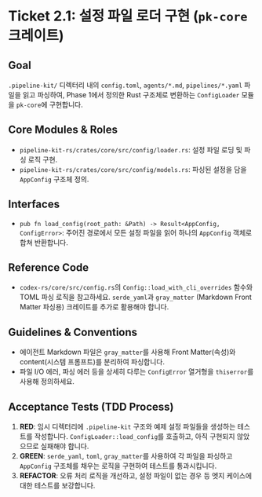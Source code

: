 # Ticket 2.1: 설정 파일 로더 구현 (`pk-core` 크레이트)

## Goal

`.pipeline-kit/` 디렉터리 내의 `config.toml`, `agents/*.md`, `pipelines/*.yaml` 파일을 읽고 파싱하여, Phase 1에서 정의한 Rust 구조체로 변환하는 `ConfigLoader` 모듈을 `pk-core`에 구현합니다.

## Core Modules & Roles

- `pipeline-kit-rs/crates/core/src/config/loader.rs`: 설정 파일 로딩 및 파싱 로직 구현.
- `pipeline-kit-rs/crates/core/src/config/models.rs`: 파싱된 설정을 담을 `AppConfig` 구조체 정의.

## Interfaces

- `pub fn load_config(root_path: &Path) -> Result<AppConfig, ConfigError>`: 주어진 경로에서 모든 설정 파일을 읽어 하나의 `AppConfig` 객체로 합쳐 반환합니다.

## Reference Code

- `codex-rs/core/src/config.rs`의 `Config::load_with_cli_overrides` 함수와 TOML 파싱 로직을 참고하세요. `serde_yaml`과 `gray_matter` (Markdown Front Matter 파싱용) 크레이트를 추가로 활용해야 합니다.

## Guidelines & Conventions

- 에이전트 Markdown 파일은 `gray_matter`를 사용해 Front Matter(속성)와 content(시스템 프롬프트)를 분리하여 파싱합니다.
- 파일 I/O 에러, 파싱 에러 등을 상세히 다루는 `ConfigError` 열거형을 `thiserror`를 사용해 정의하세요.

## Acceptance Tests (TDD Process)

1.  **RED**: 임시 디렉터리에 `.pipeline-kit` 구조와 예제 설정 파일들을 생성하는 테스트를 작성합니다. `ConfigLoader::load_config`를 호출하고, 아직 구현되지 않았으므로 실패해야 합니다.
2.  **GREEN**: `serde_yaml`, `toml`, `gray_matter`를 사용하여 각 파일을 파싱하고 `AppConfig` 구조체를 채우는 로직을 구현하여 테스트를 통과시킵니다.
3.  **REFACTOR**: 오류 처리 로직을 개선하고, 설정 파일이 없는 경우 등 엣지 케이스에 대한 테스트를 보강합니다.
